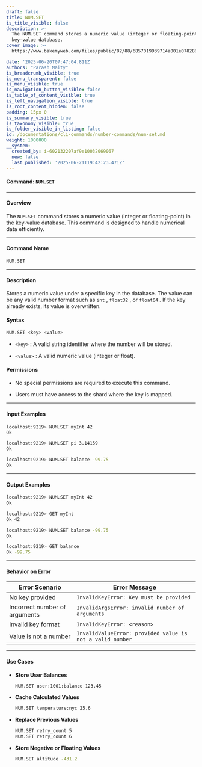 ```yaml
---
draft: false
title: NUM.SET
is_title_visible: false
description: >-
  The NUM.SET command stores a numeric value (integer or floating-point) in the
  key-value database.
cover_image: >-
  https://www.bakemyweb.com/files/public/82/88/6857019939714a001e078288/i/5c/5e/685701b8a14834001f8a5c5e/original?name=logo-large.png&mimetype=image/png&cd=inline

date: '2025-06-20T07:47:04.811Z'
authors: "Parash Maity"
is_breadcrumb_visible: true
is_menu_transparent: false
is_menu_visible: true
is_navigation_button_visible: false
is_table_of_content_visible: true
is_left_navigation_visible: true
is_root_content_hidden: false
padding: 15px 0
is_summary_visible: true
is_taxonomy_visible: true
is_folder_visible_in_listing: false
id: /documentations/cli-commands/number-commands/num-set.md
weight: 1000000
__system:
  created_by: i-602132207af9e10032069067
  new: false
  last_published: '2025-06-21T19:42:23.471Z'
---
```

#### Command: `NUM.SET` 

***

#### **Overview**

The `NUM.SET` command stores a numeric value (integer or floating-point) in the key-value database. This command is designed to handle numerical data efficiently.

***

#### **Command Name**

 `NUM.SET` 

***

#### **Description**

Stores a numeric value under a specific key in the database. The value can be any valid number format such as `int` , `float32` , or `float64` . If the key already exists, its value is overwritten.

#### **Syntax**

```bash 
NUM.SET <key> <value>
```

*  `<key>` : A valid string identifier where the number will be stored.

*  `<value>` : A valid numeric value (integer or float).

#### **Permissions**

* No special permissions are required to execute this command.

* Users must have access to the shard where the key is mapped.

***

#### **Input Examples**

```bash 
localhost:9219> NUM.SET myInt 42
Ok

localhost:9219> NUM.SET pi 3.14159
Ok

localhost:9219> NUM.SET balance -99.75
Ok
```

***

#### **Output Examples**

```bash 
localhost:9219> NUM.SET myInt 42
Ok

localhost:9219> GET myInt
Ok 42

localhost:9219> NUM.SET balance -99.75
Ok

localhost:9219> GET balance
Ok -99.75
```

***

#### **Behavior on Error**

| Error Scenario                | Error Message                                               |
| ----------------------------- | ----------------------------------------------------------- |
| No key provided               |  `InvalidKeyError: Key must be provided`                    |
| Incorrect number of arguments |  `InvalidArgsError: invalid number of arguments`            |
| Invalid key format            |  `InvalidKeyError: <reason>`                                |
| Value is not a number         |  `InvalidValueError: provided value is not a valid number`  |

***

#### **Use Cases**

* **Store User Balances**

  ```bash 
  NUM.SET user:1001:balance 123.45
  ```

* **Cache Calculated Values**

  ```bash 
  NUM.SET temperature:nyc 25.6
  ```

* **Replace Previous Values**

  ```bash 
  NUM.SET retry_count 5
  NUM.SET retry_count 6
  ```

* **Store Negative or Floating Values**

  ```bash 
  NUM.SET altitude -431.2
  ```

 
